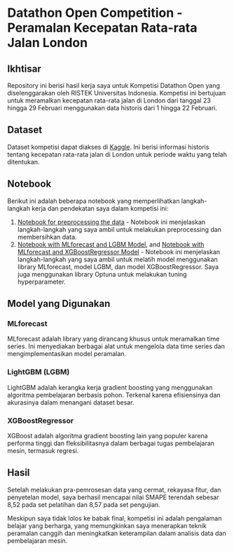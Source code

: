 # Datathon Open Competition - Peramalan Kecepatan Rata-rata Jalan London

## Ikhtisar

Repository ini berisi hasil kerja saya untuk Kompetisi Datathon Open yang diselenggarakan oleh RISTEK Universitas Indonesia. Kompetisi ini bertujuan untuk meramalkan kecepatan rata-rata jalan di London dari tanggal 23 hingga 29 Februari menggunakan data historis dari 1 hingga 22 Februari.

## Dataset

Dataset kompetisi dapat diakses di [Kaggle](https://www.kaggle.com/link-dataset-di-sini). Ini berisi informasi historis tentang kecepatan rata-rata jalan di London untuk periode waktu yang telah ditentukan.

## Notebook

Berikut ini adalah beberapa notebook yang memperlihatkan langkah-langkah kerja dan pendekatan saya dalam kompetisi ini:

1. [Notebook for preprocessing the data](https://github.com/your-username/your-repo-name/blob/main/notebooks/datathon_notebook.ipynb) - Notebook ini menjelaskan langkah-langkah yang saya ambil untuk melakukan preprocessing dan membersihkan data.
2. [Notebook with MLforecast and LGBM Model](https://github.com/your-username/your-repo-name/blob/main/notebooks/datathon_notebook.ipynb), and [Notebook with MLforecast and XGBoostRegressor Model](https://github.com/your-username/your-repo-name/blob/main/notebooks/datathon_notebook.ipynb) -  Notebook ini menjelaskan langkah-langkah yang saya ambil untuk melatih model menggunakan library MLforecast, model LGBM, dan model XGBoostRegressor. Saya juga menggunakan library Optuna untuk melakukan tuning hyperparameter.

## Model yang Digunakan

### MLforecast

MLforecast adalah library yang dirancang khusus untuk meramalkan time series. Ini menyediakan berbagai alat untuk mengelola data time series dan mengimplementasikan model peramalan.

### LightGBM (LGBM)

LightGBM adalah kerangka kerja gradient boosting yang menggunakan algoritma pembelajaran berbasis pohon. Terkenal karena efisiensinya dan akurasinya dalam menangani dataset besar.

### XGBoostRegressor

XGBoost adalah algoritma gradient boosting lain yang populer karena performa tinggi dan fleksibilitasnya dalam berbagai tugas pembelajaran mesin, termasuk regresi.

## Hasil

Setelah melakukan pra-pemrosesan data yang cermat, rekayasa fitur, dan penyetelan model, saya berhasil mencapai nilai SMAPE terendah sebesar 8,52 pada set pelatihan dan 8,57 pada set pengujian.

Meskipun saya tidak lolos ke babak final, kompetisi ini adalah pengalaman belajar yang berharga, yang memungkinkan saya menerapkan teknik peramalan canggih dan meningkatkan keterampilan dalam analisis data dan pembelajaran mesin.
